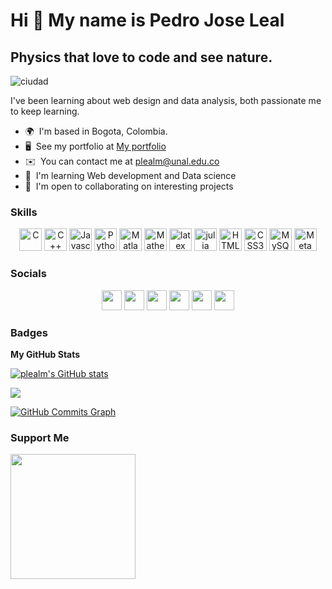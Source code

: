Hi 👋 My name is Pedro Jose Leal
================================

Physics that love to code and see nature.
--------------------------
![ciudad](https://user-images.githubusercontent.com/84750731/163306949-d75504c8-2b93-419a-b4d8-14c536702cbe.gif)

I've been learning about web design and data analysis, both passionate me to keep learning.

* 🌍  I'm based in Bogota, Colombia.
* 🖥️  See my portfolio at [My portfolio](https://plealm.github.io/)
* ✉️  You can contact me at [plealm@unal.edu.co](mailto:plealm@unal.edu.co)
* 🧠  I'm learning Web development and Data science
* 🤝  I'm open to collaborating on interesting projects

### Skills

<p align="center">
<a href="https://docs.microsoft.com/en-us/cpp/?view=msvc-170" target="_blank" rel="noreferrer"><img src="https://raw.githubusercontent.com/danielcranney/readme-generator/main/public/icons/skills/c-colored.svg" width="36" height="36" alt="C" /></a>
<a href="https://docs.microsoft.com/en-us/cpp/?view=msvc-170" target="_blank" rel="noreferrer"><img src="https://raw.githubusercontent.com/danielcranney/readme-generator/main/public/icons/skills/cplusplus-colored.svg" width="36" height="36" alt="C++" /></a>
<a href="https://developer.mozilla.org/en-US/docs/Web/JavaScript" target="_blank" rel="noreferrer"><img src="https://raw.githubusercontent.com/danielcranney/readme-generator/main/public/icons/skills/javascript-colored.svg" width="36" height="36" alt="Javascript" /></a>
<a href="https://www.python.org/" target="_blank" rel="noreferrer"><img src="https://raw.githubusercontent.com/danielcranney/readme-generator/main/public/icons/skills/python-colored.svg" width="36" height="36" alt="Python" /></a>
 <a href="https://www.mathworks.com/products/matlab.html" target="_blank" rel="noreferrer"><img src="https://img.icons8.com/fluency/48/000000/matlab.png" width="36" height="36" alt="Matlab" /></a>
  <a href="https://www.wolfram.com/mathematica/" target="_blank" rel="noreferrer"><img src="https://img.icons8.com/fluency/48/000000/wolfram-alpha.png" width="36" height="36" alt="Mathematica" /></a>
  <a href="https://www.latex-project.org/" target="_blank" rel="noreferrer"><img src="https://img.icons8.com/fluency/48/000000/texshop.png" width="36" height="36" alt="latex" /></a>
  <a href="https://julialang.org/" target="_blank" rel="noreferrer"><img src="https://raw.githubusercontent.com/JuliaLang/julia-logo-graphics/master/images/julia.ico" width="36" height="36" alt="julia" /></a>
<a href="https://developer.mozilla.org/en-US/docs/Glossary/HTML5" target="_blank" rel="noreferrer"><img src="https://raw.githubusercontent.com/danielcranney/readme-generator/main/public/icons/skills/html5-colored.svg" width="36" height="36" alt="HTML5" /></a>
<a href="https://www.w3.org/TR/CSS/#css" target="_blank" rel="noreferrer"><img src="https://raw.githubusercontent.com/danielcranney/readme-generator/main/public/icons/skills/css3-colored.svg" width="36" height="36" alt="CSS3" /></a>
<a href="https://www.mysql.com/" target="_blank" rel="noreferrer"><img src="https://raw.githubusercontent.com/danielcranney/readme-generator/main/public/icons/skills/mysql-colored.svg" width="36" height="36" alt="MySQL" /></a>
<a href="https://metamask.io/" target="_blank" rel="noreferrer"><img src="https://raw.githubusercontent.com/danielcranney/readme-generator/main/public/icons/skills/metamask-colored.svg" width="36" height="36" alt="MetaMask" /></a>
</p>


### Socials

<p align="center"> <a href="https://www.codepen.io/pedro-leal-the-sans" target="_blank" rel="noreferrer"><img src="https://raw.githubusercontent.com/danielcranney/readme-generator/main/public/icons/socials/codepen.svg" width="32" height="32" /></a> <a href="https://www.facebook.com/pedro.leal.9678/" target="_blank" rel="noreferrer"><img src="https://raw.githubusercontent.com/danielcranney/readme-generator/main/public/icons/socials/facebook.svg" width="32" height="32" /></a> <a href="https://www.github.com/plealm" target="_blank" rel="noreferrer"><img src="https://raw.githubusercontent.com/danielcranney/readme-generator/main/public/icons/socials/github.svg" width="32" height="32" /></a> <a href="http://www.instagram.com/pedroleal293/" target="_blank" rel="noreferrer"><img src="https://raw.githubusercontent.com/danielcranney/readme-generator/main/public/icons/socials/instagram.svg" width="32" height="32" /></a> <a href="https://www.linkedin.com/in/pedro-jose-leal-mesa-57b880231/" target="_blank" rel="noreferrer"><img src="https://raw.githubusercontent.com/danielcranney/readme-generator/main/public/icons/socials/linkedin.svg" width="32" height="32" /></a> <a href="https://www.twitter.com/PedroLe79619602" target="_blank" rel="noreferrer"><img src="https://raw.githubusercontent.com/danielcranney/readme-generator/main/public/icons/socials/twitter.svg" width="32" height="32" /></a></p>

### Badges

<b>My GitHub Stats</b>

<a href="http://www.github.com/plealm"><img src="https://github-readme-stats.vercel.app/api?username=plealm&show_icons=true&hide=&count_private=true&title_color=0891b2&text_color=ffffff&icon_color=0891b2&bg_color=1c1917&hide_border=true&show_icons=true" alt="plealm's GitHub stats" /></a>

<a href="http://www.github.com/plealm"><img src="https://github-readme-streak-stats.herokuapp.com/?user=plealm&stroke=ffffff&background=1c1917&ring=0891b2&fire=0891b2&currStreakNum=ffffff&currStreakLabel=0891b2&sideNums=ffffff&sideLabels=ffffff&dates=ffffff&hide_border=true" /></a>

<a href="http://www.github.com/plealm"><img src="https://activity-graph.herokuapp.com/graph?username=plealm&bg_color=1c1917&color=ffffff&line=0891b2&point=ffffff&area_color=1c1917&area=true&hide_border=true&custom_title=GitHub%20Commits%20Graph" alt="GitHub Commits Graph" /></a>

### Support Me

<a href="https://www.buymeacoffee.com/plealmS"><img src="https://cdn.buymeacoffee.com/buttons/v2/default-yellow.png" width="200" /></a>
